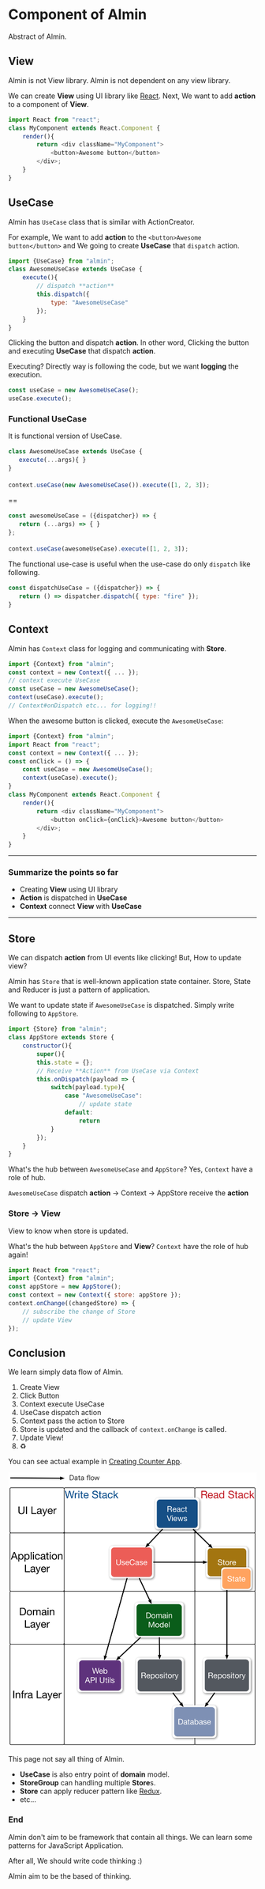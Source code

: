 # Component of Almin

Abstract of Almin.

## View

Almin is not View library.
Almin is not dependent on any view library.

We can create **View** using UI library like [React](https://facebook.github.io/react/ "React").
Next, We want to add **action** to a component of **View**.

```js
import React from "react";
class MyComponent extends React.Component {
    render(){
        return <div className="MyComponent">
            <button>Awesome button</button>
        </div>;
    }
}
```

## UseCase

Almin has `UseCase` class that is similar with ActionCreator.

For example, We want to add **action** to the `<button>Awesome button</button>` and 
We going to create **UseCase** that `dispatch` action.

```js
import {UseCase} from "almin";
class AwesomeUseCase extends UseCase {
    execute(){
        // dispatch **action**
        this.dispatch({
            type: "AwesomeUseCase"
        });
    }
}
```

Clicking the button and dispatch **action**.
In other word, Clicking the button and executing **UseCase** that dispatch **action**.

Executing? Directly way is following the code, but we want **logging** the execution.

```js
const useCase = new AwesomeUseCase();
useCase.execute();
```

### Functional UseCase

It is functional version of UseCase.

```js
class AwesomeUseCase extends UseCase {
   execute(...args){ }
}

context.useCase(new AwesomeUseCase()).execute([1, 2, 3]);
```

==

```js
const awesomeUseCase = ({dispatcher}) => {
   return (...args) => { }
};

context.useCase(awesomeUseCase).execute([1, 2, 3]);
```

The functional use-case is useful when the use-case do only `dispatch` like following.

```js
const dispatchUseCase = ({dispatcher}) => {
   return () => dispatcher.dispatch({ type: "fire" });
}
```

## Context

Almin has `Context` class for logging and communicating with **Store**.

```js
import {Context} from "almin";
const context = new Context({ ... });
// context execute UseCase
const useCase = new AwesomeUseCase();
context(useCase).execute();
// Context#onDispatch etc... for logging!!
```

When the awesome button is clicked, execute the `AwesomeUseCase`:

```js
import {Context} from "almin";
import React from "react";
const context = new Context({ ... });
const onClick = () => {
    const useCase = new AwesomeUseCase();
    context(useCase).execute();
}
class MyComponent extends React.Component {
    render(){
        return <div className="MyComponent">
            <button onClick={onClick}>Awesome button</button>
        </div>;
    }
}
```

------

### Summarize the points so far

- Creating **View** using UI library
- **Action** is dispatched in **UseCase**
- **Context** connect **View** with **UseCase** 

-------

## Store

We can dispatch **action** from UI events like clicking!
But, How to update view?

Almin has `Store` that is well-known application state container.
Store, State and Reducer is just a pattern of application.

We want to update state if `AwesomeUseCase` is dispatched.
Simply write following to `AppStore`.

```js
import {Store} from "almin";
class AppStore extends Store {
    constructor(){
        super(){
        this.state = {};
        // Receive **Action** from UseCase via Context
        this.onDispatch(payload => {
            switch(payload.type){
                case "AwesomeUseCase":
                    // update state
                default:
                    return
            }
        });
    }
}
```

What's the hub between `AwesomeUseCase` and `AppStore`?
Yes, `Context` have a role of hub.

`AwesomeUseCase` dispatch **action** -> Context -> AppStore receive the **action**

### Store -> View

View to know when store is updated.

What's the hub between `AppStore` and **View**?
`Context` have the role of hub again!

```js
import React from "react";
import {Context} from "almin";
const appStore = new AppStore();
const context = new Context({ store: appStore });
context.onChange((changedStore) => {
    // subscribe the change of Store
    // update View
});
```

## Conclusion

We learn simply data flow of Almin.

1. Create View
2. Click Button
3. Context execute UseCase
4. UseCase dispatch action
5. Context pass the action to Store
6. Store is updated and the callback of `context.onChange` is called.
7. Update View!
8. :recycle:

You can see actual example in [Creating Counter App](../counter/).

![Overview of almin-architecture](../resources/almin-architecture.png)

This page not say all thing of Almin.

- **UseCase** is also entry point of **domain** model.
- **StoreGroup** can handling multiple **Store**s.
- **Store** can apply reducer pattern like [Redux](https://github.com/reactjs/redux "Redux").
- etc...

### End

Almin don't aim to be framework that contain all things.
We can learn some patterns for JavaScript Application.

After all, We should write code thinking :)

Almin aim to be the based of thinking.
